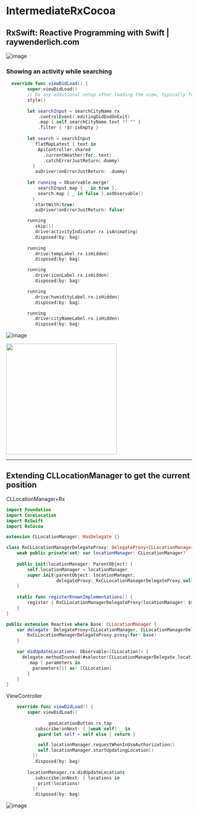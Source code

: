 # IntermediateRxCocoa

## RxSwift: Reactive Programming with Swift | raywenderlich.com
![image](https://user-images.githubusercontent.com/47273077/185172130-b3557025-c636-4a1b-8490-c900c8312b77.png)

### Showing an activity while searching

```swift
  override func viewDidLoad() {
        super.viewDidLoad()
        // Do any additional setup after loading the view, typically from a nib.
        style()
        
        let searchInput = searchCityName.rx
            .controlEvent(.editingDidEndOnExit)   
            .map { self.searchCityName.text ?? "" }
            .filter { !$0.isEmpty }
        
        let search = searchInput
          .flatMapLatest { text in
            ApiController.shared
              .currentWeather(for: text)
              .catchErrorJustReturn(.dummy)
          }
          .asDriver(onErrorJustReturn: .dummy)
        
        let running = Observable.merge(
            searchInput.map { _ in true },
            search.map { _ in false }.asObservable()
          )
          .startWith(true)
          .asDriver(onErrorJustReturn: false)

        running
          .skip(1)
          .drive(activityIndicator.rx.isAnimating)
          .disposed(by: bag)
        
        running
          .drive(tempLabel.rx.isHidden)
          .disposed(by: bag)

        running
          .drive(iconLabel.rx.isHidden)
          .disposed(by: bag)

        running
          .drive(humidityLabel.rx.isHidden)
          .disposed(by: bag)

        running
          .drive(cityNameLabel.rx.isHidden)
          .disposed(by: bag)
```
    
![image](https://user-images.githubusercontent.com/47273077/190880653-d15266d9-500d-46d4-80dd-de55ed8e5ea3.png)
  
<img width="300" src="https://user-images.githubusercontent.com/47273077/190880772-a1915f9d-976c-416b-8b02-a848d824ad91.gif">

-------

## Extending CLLocationManager to get the current position

CLLocationManager+Rx
```swift
import Foundation
import CoreLocation
import RxSwift
import RxCocoa

extension CLLocationManager: HasDelegate {}

class RxCLLocationManagerDelegateProxy: DelegateProxy<CLLocationManager, CLLocationManagerDelegate>, DelegateProxyType, CLLocationManagerDelegate {
    weak public private(set) var locationManager: CLLocationManager?
    
    public init(locationManager: ParentObject) {
        self.locationManager = locationManager
        super.init(parentObject: locationManager,
                   delegateProxy: RxCLLocationManagerDelegateProxy.self)
    }
    
    static func registerKnownImplementations() {
        register { RxCLLocationManagerDelegateProxy(locationManager: $0) }
    }
}

public extension Reactive where Base: CLLocationManager {
    var delegate: DelegateProxy<CLLocationManager, CLLocationManagerDelegate> {
        RxCLLocationManagerDelegateProxy.proxy(for: base)
    }
    
    var didUpdateLocations: Observable<[CLLocation]> {
      delegate.methodInvoked(#selector(CLLocationManagerDelegate.locationManager(_:didUpdateLocations:)))
        .map { parameters in
          parameters[1] as! [CLLocation]
        }
    }
}
```

ViewController
```swift
    override func viewDidLoad() {
        super.viewDidLoad()
        
                geoLocationButton.rx.tap
          .subscribe(onNext: { [weak self] _ in
            guard let self = self else { return }

            self.locationManager.requestWhenInUseAuthorization()
            self.locationManager.startUpdatingLocation()
          })
          .disposed(by: bag)
        
        locationManager.rx.didUpdateLocations
          .subscribe(onNext: { locations in
            print(locations)
          })
          .disposed(by: bag)
```



![image](https://user-images.githubusercontent.com/47273077/190884928-e788d36f-ebbd-4709-bb36-3c17bd7b4693.png)

